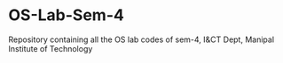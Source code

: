 # OS-Lab-Sem-4
Repository containing all the OS lab codes of sem-4, I&amp;CT Dept, Manipal Institute of Technology

